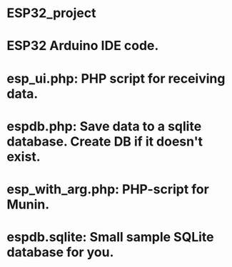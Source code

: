 # ESP32_project
# ESP32 Arduino IDE code.
# esp_ui.php: PHP script for receiving data.
# espdb.php: Save data to a sqlite database. Create DB if it doesn't exist.
# esp_with_arg.php: PHP-script for Munin.
# espdb.sqlite: Small sample SQLite database for you.
